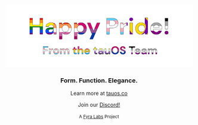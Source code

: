 <img src="https://raw.githubusercontent.com/tau-OS/.github/main/profile/tau-pride(2).png" >

<h3 align="center">
    Form. Function. Elegance.
</h3>

<p align="center">
    Learn more at <a href="https://tauos.co">tauos.co</a>
</p>

<p align="center">
    Join our <a href="https://discord.gg/cwNYkaKFH3">Discord!</a>
</p>

<p align="center">
    <small>A <a href="https://fyralabs.com">Fyra Labs</a> Project</small>
</p>

